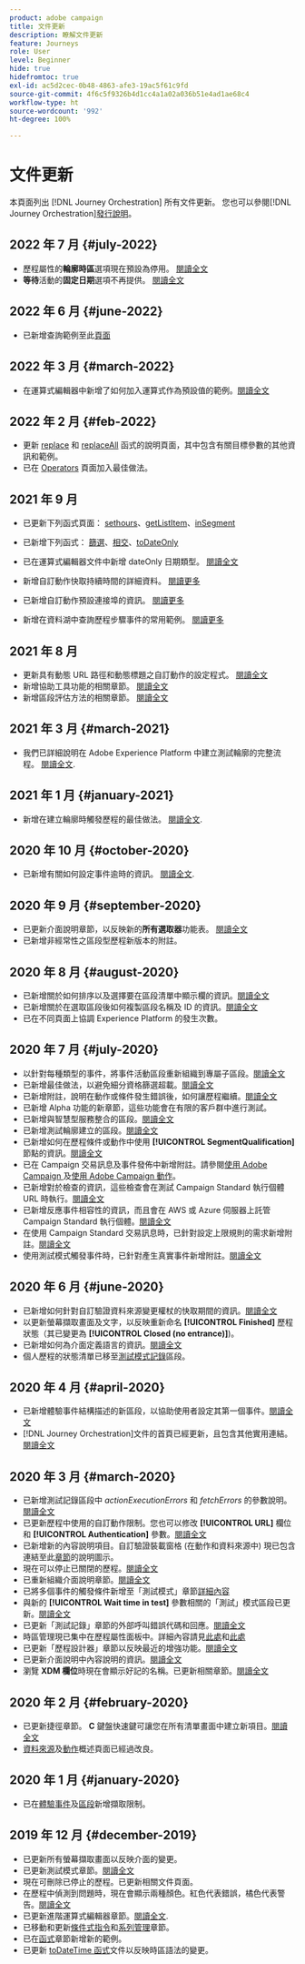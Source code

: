 ```yaml
---
product: adobe campaign
title: 文件更新
description: 瞭解文件更新
feature: Journeys
role: User
level: Beginner
hide: true
hidefromtoc: true
exl-id: ac5d2cec-0b48-4863-afe3-19ac5f61c9fd
source-git-commit: 4f6c5f9326b4d1cc4a1a02a036b51e4ad1ae68c4
workflow-type: ht
source-wordcount: '992'
ht-degree: 100%

---
```


# 文件更新

本頁面列出 [!DNL Journey Orchestration] 所有文件更新。
您也可以參閱[!DNL Journey Orchestration][發行說明](../release-notes/release-notes.md)。

## 2022 年 7 月 {#july-2022}

* 歷程屬性的&#x200B;**輪廓時區**&#x200B;選項現在預設為停用。 [閱讀全文](../building-journeys/timezone-management.md#timezone-from-profiles)
* **等待**&#x200B;活動的&#x200B;**固定日期**&#x200B;選項不再提供。 [閱讀全文](../building-journeys/wait-activity.md)

## 2022 年 6 月 {#june-2022}

* 已新增查詢範例至此[頁面](../building-journeys/query-examples.md)

## 2022 年 3 月 {#march-2022}

* 在運算式編輯器中新增了如何加入運算式作為預設值的範例。[閱讀全文](../expression/field-references.md#default-value)

## 2022 年 2 月 {#feb-2022}

* 更新 [replace](../functions/functionreplace.md#example_2) 和 [replaceAll](../functions/functionreplaceall.md#example) 函式的說明頁面，其中包含有關目標參數的其他資訊和範例。
* 已在 [Operators](../expression/operators.md#important-notes) 頁面加入最佳做法。

## 2021 年 9 月

* 已更新下列函式頁面： [sethours](../functions/functionsethours.md)、[getListItem](../functions/functiongetlistitem.md)、[inSegment](../functions/functioninsegment.md)

* 已新增下列函式： [篩選](../functions/functionfilter.md)、[相交](../functions/functionintersect.md)、[toDateOnly](../functions/functiontodateonly.md)

* 已在運算式編輯器文件中新增 dateOnly 日期類型。 [閱讀全文](../expression/data-types.md)

* 新增自訂動作快取持續時間的詳細資料。 [閱讀更多](../datasource/external-data-sources.md#section_wjp_nl5_nhb)

* 已新增自訂動作預設連接埠的資訊。 [閱讀更多](../action/url-configuration.md)

* 新增在資料湖中查詢歷程步驟事件的常用範例。 [閱讀更多](../building-journeys/query-examples.md)

## 2021 年 8 月

* 更新具有動態 URL 路徑和動態標題之自訂動作的設定程式。 [閱讀全文](../action/url-configuration.md)
* 新增協助工具功能的相關章節。 [閱讀全文](../about/user-interface.md#accessibility)
* 新增區段評估方法的相關章節。 [閱讀全文](../segment/about-segments.md#evaluation-method-in-journey-orchestration)

## 2021 年 3 月 {#march-2021}

* 我們已詳細說明在 Adobe Experience Platform 中建立測試輪廓的完整流程。 [閱讀全文](../building-journeys/creating-test-profiles.md).

## 2021 年 1 月 {#january-2021}

* 新增在建立輪廓時觸發歷程的最佳做法。 [閱讀全文](../about/limitations.md#journeys-limitation-profile-creation).

## 2020 年 10 月 {#october-2020}

* 已新增有關如何設定事件逾時的資訊。 [閱讀全文](../building-journeys/event-activities.md#listening-to-events-during-a-specific-time).

## 2020 年 9 月 {#september-2020}

* 已更新介面說明章節，以反映新的&#x200B;**所有選取器**&#x200B;功能表。 [閱讀全文](../about/user-interface.md)
* 已新增非經常性之區段型歷程新版本的附註。

## 2020 年 8 月 {#august-2020}

* 已新增關於如何排序以及選擇要在區段清單中顯示欄的資訊。[閱讀全文](../building-journeys/segment-qualification-events.md)
* 已新增關於在選取區段後如何複製區段名稱及 ID 的資訊。[閱讀全文](../building-journeys/segment-qualification-events.md)
* 已在不同頁面上協調 Experience Platform 的發生次數。

## 2020 年 7 月 {#july-2020}

* 以針對每種類型的事件，將事件活動區段重新組織到專屬子區段。[閱讀全文](../building-journeys/event-activities.md)
* 已新增最佳做法，以避免細分資格篩選超載。[閱讀全文](../building-journeys/segment-qualification-events.md#speed-segment-qualification)
* 已新增附註，說明在動作或條件發生錯誤後，如何讓歷程繼續。[閱讀全文](../about/troubleshooting.md#section_h3q_kqk_fhb)
* 已新增 Alpha 功能的新章節，這些功能會在有限的客戶群中進行測試。
* 已新增與智慧型服務整合的區段。[閱讀全文](../ai-services/ai-services-overview.md)
* 已新增測試輪廓建立的區段。[閱讀全文](../building-journeys/testing-the-journey.md)
* 已新增如何在歷程條件或動作中使用 **[!UICONTROL SegmentQualification]** 節點的資訊。[閱讀全文](../building-journeys/segment-qualification-events.md)
* 已在 Campaign 交易訊息及事件發佈中新增附註。請參閱[使用 Adobe Campaign ](../action/working-with-adobe-campaign.md)及[使用 Adobe Campaign 動作](../building-journeys/using-adobe-campaign-actions.md)。
* 已新增對於檢查的資訊，這些檢查會在測試 Campaign Standard 執行個體 URL 時執行。[閱讀全文](../action/working-with-adobe-campaign.md)
* 已新增反應事件相容性的資訊，而且會在 AWS 或 Azure 伺服器上託管 Campaign Standard 執行個體。[閱讀全文](../building-journeys/reaction-events.md)
* 在使用 Campaign Standard 交易訊息時，已針對設定上限規則的需求新增附註。[閱讀全文](../action/working-with-adobe-campaign.md)
* 使用測試模式觸發事件時，已針對產生真實事件新增附註。[閱讀全文](../building-journeys/testing-the-journey.md#firing_events)

## 2020 年 6 月 {#june-2020}

* 已新增如何針對自訂驗證資料來源變更權杖的快取期間的資訊。[閱讀全文](../datasource/external-data-sources.md#section_wjp_nl5_nhb)
* 以更新螢幕擷取畫面及文字，以反映重新命名 **[!UICONTROL Finished]** 歷程狀態（其已變更為 **[!UICONTROL Closed (no entrance)]**)。
* 已新增如何為介面定義語言的資訊。[閱讀全文](../about/user-interface.md)
* 個人歷程的狀態清單已移至[測試模式記錄](../building-journeys/testing-the-journey.md#viewing_logs)區段。

## 2020 年 4 月 {#april-2020}

* 已新增體驗事件結構描述的新區段，以協助使用者設定其第一個事件。[閱讀全文](../event/experience-event-schema.md)
* [!DNL Journey Orchestration]文件的首頁已經更新，且包含其他實用連結。[閱讀全文](../../journey-orchestration-home.md)

## 2020 年 3 月 {#march-2020}

* 已新增測試記錄區段中 _actionExecutionErrors_ 和 _fetchErrors_ 的參數說明。[閱讀全文](../building-journeys/testing-the-journey.md#viewing_logs)
* 已更新歷程中使用的自訂動作限制。您也可以修改 **[!UICONTROL URL]** 欄位和 **[!UICONTROL Authentication]** 參數。[閱讀全文](../action/about-custom-action-configuration.md)
* 已新增新的內容說明項目。自訂驗證裝載窗格 (在動作和資料來源中) 現已包含連結至此[章節](../datasource/external-data-sources.md#section_wjp_nl5_nhb)的說明圖示。
* 現在可以停止已關閉的歷程。[閱讀全文](../building-journeys/using-the-journey-designer.md)
* 已重新組織介面說明章節。[閱讀全文](../about/user-interface.md)
* 已將多個事件的觸發條件新增至「測試模式」章節[詳細內容](../building-journeys/testing-the-journey.md#firing_events)
* 與新的 **[!UICONTROL Wait time in test]** 參數相關的「測試」模式區段已更新。[閱讀全文](../building-journeys/testing-the-journey.md)
* 已更新「測試記錄」章節的外部呼叫錯誤代碼和回應。[閱讀全文](../building-journeys/testing-the-journey.md#viewing_logs)
* 時區管理現已集中在歷程屬性面板中。詳細內容請見[此處](../building-journeys/changing-properties.md#timezone)和[此處](../building-journeys/timezone-management.md)
* 已更新「歷程設計器」章節以反映最近的增強功能。[閱讀全文](../building-journeys/using-the-journey-designer.md)
* 已更新介面說明中內容說明的資訊。[閱讀全文](../about/user-interface.md#section_ksq_zr1_ffb)
* 瀏覽 **XDM 欄位**&#x200B;時現在會顯示好記的名稱。已更新相關章節。[閱讀全文](../about/user-interface.md#friendly-names-display)

## 2020 年 2 月 {#february-2020}

* 已更新捷徑章節。 **C** 鍵盤快速鍵可讓您在所有清單畫面中建立新項目。[閱讀全文](../about/user-interface.md#section_ksq_zr1_ffb)
* [資料來源](../datasource/about-data-sources.md)及[動作](../action/action.md)概述頁面已經過改良。

## 2020 年 1 月 {#january-2020}

* 已在[體驗事件](../datasource/adobe-experience-platform-data-source.md)及[區段](../functions/functioninsegment.md)新增擷取限制。
  <!--* The [getBestSendTime documentation](../functions/functiongetbestsendtime.md) has been updated.-->

## 2019 年 12 月  {#december-2019}

* 已更新所有螢幕擷取畫面以反映介面的變更。
* 已更新測試模式章節。[閱讀全文](../building-journeys/testing-the-journey.md)
  <!--* A warning has been added in the [email send time optimization](../building-journeys/wait-activity.md) and [predictive fatigue scores](../ai-services/leveraging-fatigue-scores.md) sections. These capabilities are only available to customers who use the [Adobe Experience Platform Data Connector](https://experienceleague.adobe.com/docs/campaign-standard/using/integrating-with-adobe-cloud/adobe-experience-platform/data-connector/aep-about-data-connector.html).-->
* 現在可刪除已停止的歷程。已更新相關文件頁面。
* 在歷程中偵測到問題時，現在會顯示兩種顏色。紅色代表錯誤，橘色代表警告。[閱讀全文](../about/troubleshooting.md)
* 已更新進階運算式編輯器章節。[閱讀全文](../expression/expressionadvanced.md).
* 已移動和更新[條件式指令](../expression/conditional-instruction.md)和[系列管理](../expression/collection-management-functions.md)章節。
* 已在[函式](../expression/functions.md)章節新增新的範例。
* 已更新 [toDateTime 函式](../functions/functiontodatetime.md)文件以反映時區語法的變更。
